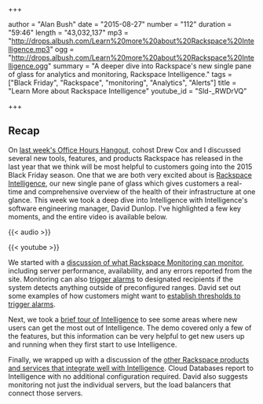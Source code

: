 +++

author = "Alan Bush"
date = "2015-08-27"
number = "112"
duration = "59:46"
length = "43,032,137"
mp3 = "http://drops.albush.com/Learn%20more%20about%20Rackspace%20Intelligence.mp3"
ogg = "http://drops.albush.com/Learn%20more%20about%20Rackspace%20Intelligence.ogg"
summary = "A deeper dive into Rackspace's new single pane of glass for analytics and monitoring, Rackspace Intelligence."
tags = ["Black Friday", "Rackspace", "monitoring", "Analytics", "Alerts"]
title = "Learn More about Rackspace Intelligence"
youtube_id = "Sld-_RWDrVQ"

+++

## Recap

On [last week's Office Hours Hangout](http://www.rackspace.com/blog/black-friday-is-coming/), cohost Drew Cox and I discussed several new tools, features, and products Rackspace has released in the last year that we think will be most helpful to customers going into the 2015 Black Friday season. One that we are both very excited about is [Rackspace Intelligence](http://www.rackspace.com/blog/rackspace-intelligence-new-features/), our new single pane of glass which gives customers a real-time and comprehensive overview of the health of their infrastructure at one glance. This week we took a deep dive into Intelligence with Intelligence's software engineering manager, David Dunlop. I've highlighted a few key moments, and the entire video is available below.

{{< audio >}}

{{< youtube >}}

We started with a [discussion of what Rackspace Monitoring can monitor](https://youtu.be/Sld-_RWDrVQ?t=8m21s), including server performance, availability, and any errors reported from the site. Monitoring can also [trigger alarms](https://youtu.be/Sld-_RWDrVQ?t=13m32s) to designated recipients if the system detects anything outside of preconfigured ranges. David set out some examples of how customers might want to [establish thresholds to trigger alarms](https://youtu.be/Sld-_RWDrVQ?t=17m00s).

Next, we took a [brief tour of Intelligence](https://youtu.be/Sld-_RWDrVQ?t=23m19s) to see some areas where new users can get the most out of Intelligence. The demo covered only a few of the features, but this information can be very helpful to get new users up and running when they first start to use Intelligence.

Finally, we wrapped up with a discussion of the [other Rackspace products and services that integrate well with Intelligence](https://youtu.be/Sld-_RWDrVQ?t=37m49s). Cloud Databases report to Intelligence with no additional configuration required. David also suggests monitoring not just the individual servers, but the load balancers that connect those servers.
